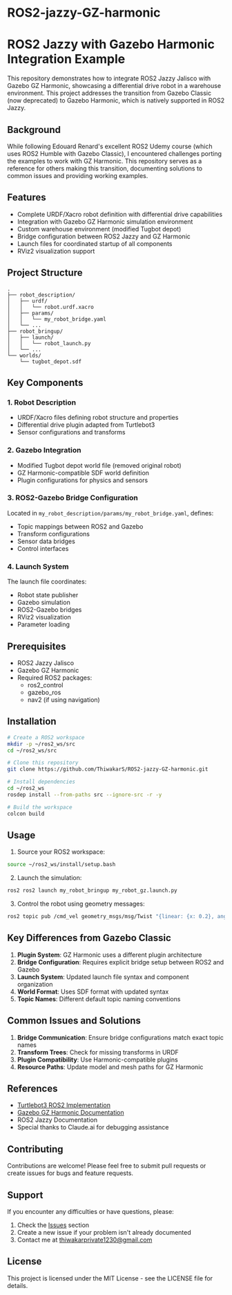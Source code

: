 # ROS2-jazzy-GZ-harmonic

# ROS2 Jazzy with Gazebo Harmonic Integration Example

This repository demonstrates how to integrate ROS2 Jazzy Jalisco with Gazebo GZ Harmonic, showcasing a differential drive robot in a warehouse environment. This project addresses the transition from Gazebo Classic (now deprecated) to Gazebo Harmonic, which is natively supported in ROS2 Jazzy.

## Background

While following Edouard Renard's excellent ROS2 Udemy course (which uses ROS2 Humble with Gazebo Classic), I encountered challenges porting the examples to work with GZ Harmonic. This repository serves as a reference for others making this transition, documenting solutions to common issues and providing working examples.

## Features

- Complete URDF/Xacro robot definition with differential drive capabilities
- Integration with Gazebo GZ Harmonic simulation environment
- Custom warehouse environment (modified Tugbot depot)
- Bridge configuration between ROS2 Jazzy and GZ Harmonic
- Launch files for coordinated startup of all components
- RViz2 visualization support

## Project Structure

```
.
├── robot_description/
│   ├── urdf/
│   │   └── robot.urdf.xacro
│   ├── params/
│   │   └── my_robot_bridge.yaml
│   └── ...
├── robot_bringup/
│   ├── launch/
│   │   └── robot_launch.py
│   └── ...
└── worlds/
    └── tugbot_depot.sdf
```

## Key Components

### 1. Robot Description
- URDF/Xacro files defining robot structure and properties
- Differential drive plugin adapted from Turtlebot3
- Sensor configurations and transforms

### 2. Gazebo Integration
- Modified Tugbot depot world file (removed original robot)
- GZ Harmonic-compatible SDF world definition
- Plugin configurations for physics and sensors

### 3. ROS2-Gazebo Bridge Configuration
Located in `my_robot_description/params/my_robot_bridge.yaml`, defines:
- Topic mappings between ROS2 and Gazebo
- Transform configurations
- Sensor data bridges
- Control interfaces

### 4. Launch System
The launch file coordinates:
- Robot state publisher
- Gazebo simulation
- ROS2-Gazebo bridges
- RViz2 visualization
- Parameter loading

## Prerequisites

- ROS2 Jazzy Jalisco
- Gazebo GZ Harmonic
- Required ROS2 packages:
  - ros2_control
  - gazebo_ros
  - nav2 (if using navigation)

## Installation

```bash
# Create a ROS2 workspace
mkdir -p ~/ros2_ws/src
cd ~/ros2_ws/src

# Clone this repository
git clone https://github.com/ThiwakarS/ROS2-jazzy-GZ-harmonic.git

# Install dependencies
cd ~/ros2_ws
rosdep install --from-paths src --ignore-src -r -y

# Build the workspace
colcon build
```

## Usage

1. Source your ROS2 workspace:
```bash
source ~/ros2_ws/install/setup.bash
```

2. Launch the simulation:
```bash
ros2 ros2 launch my_robot_bringup my_robot_gz.launch.py
```

3. Control the robot using geometry messages:
```bash
ros2 topic pub /cmd_vel geometry_msgs/msg/Twist "{linear: {x: 0.2}, angular: {z: 0.3}}"
```

## Key Differences from Gazebo Classic

1. **Plugin System**: GZ Harmonic uses a different plugin architecture
2. **Bridge Configuration**: Requires explicit bridge setup between ROS2 and Gazebo
3. **Launch System**: Updated launch file syntax and component organization
4. **World Format**: Uses SDF format with updated syntax
5. **Topic Names**: Different default topic naming conventions

## Common Issues and Solutions

1. **Bridge Communication**: Ensure bridge configurations match exact topic names
2. **Transform Trees**: Check for missing transforms in URDF
3. **Plugin Compatibility**: Use Harmonic-compatible plugins
4. **Resource Paths**: Update model and mesh paths for GZ Harmonic

## References

- [Turtlebot3 ROS2 Implementation](https://github.com/ROBOTIS-GIT/turtlebot3/tree/ros2)
- [Gazebo GZ Harmonic Documentation](https://gazebosim.org/docs/latest/getstarted/)
- ROS2 Jazzy Documentation
- Special thanks to Claude.ai for debugging assistance

## Contributing

Contributions are welcome! Please feel free to submit pull requests or create issues for bugs and feature requests.

## Support

If you encounter any difficulties or have questions, please:
1. Check the [Issues](https://github.com/ThiwakarS/ROS2-jazzy-GZ-harmonic/issues) section
2. Create a new issue if your problem isn't already documented
3. Contact me at thiwakarprivate1230@gmail.com

## License

This project is licensed under the MIT License - see the LICENSE file for details.
